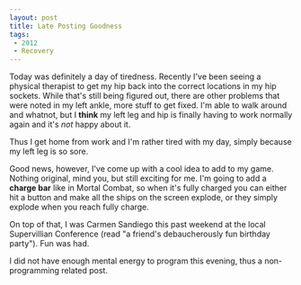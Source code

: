 ```yaml
---
layout: post
title: Late Posting Goodness
tags: 
 - 2012
 - Recovery
---
```


Today was definitely a day of tiredness.  Recently I've been seeing a physical therapist to get my hip back into the correct locations in my hip sockets.  While that's still being figured out, there are other problems that were noted in my left ankle, more stuff to get fixed.  I'm able to walk around and whatnot, but I **think** my left leg and hip is finally having to work normally again and it's *not* happy about it.

Thus I get home from work and I'm rather tired with my day, simply because my left leg is so sore.

Good news, however, I've come up with a cool idea to add to my game.  Nothing original, mind you, but still exciting for me.  I'm going to add a **charge bar** like in Mortal Combat, so when it's fully charged you can either hit a button and make all the ships on the screen explode, or they simply explode when you reach fully charge.

On top of that, I was Carmen Sandiego this past weekend at the local Supervillian Conference (read "a friend's debaucherously fun birthday party").  Fun was had.

I did not have enough mental energy to program this evening, thus a non-programming related post.  